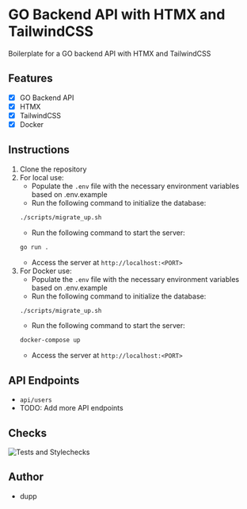 # GO Backend API with HTMX and TailwindCSS
Boilerplate for a GO backend API with HTMX and TailwindCSS

## Features
- [x] GO Backend API
- [x] HTMX
- [x] TailwindCSS
- [x] Docker

## Instructions
1. Clone the repository
2. For local use:
    - Populate the `.env` file with the necessary environment variables based on .env.example
    - Run the following command to initialize the database:
    ```bash
    ./scripts/migrate_up.sh
    ```
    - Run the following command to start the server:
    ```bash
    go run .
    ```
    - Access the server at `http://localhost:<PORT>`
3. For Docker use:
    - Populate the `.env` file with the necessary environment variables based on .env.example
    - Run the following command to initialize the database:
    ```bash
    ./scripts/migrate_up.sh
    ```
    - Run the following command to start the server:
    ```bash
    docker-compose up
    ```
    - Access the server at `http://localhost:<PORT>`

## API Endpoints
- `api/users`
- TODO: Add more API endpoints

## Checks
![Tests and Stylechecks](https://github.com/dUPYeYE/go-htmx/actions/workflows/ci.yml/badge.svg)

## Author
- dupp
